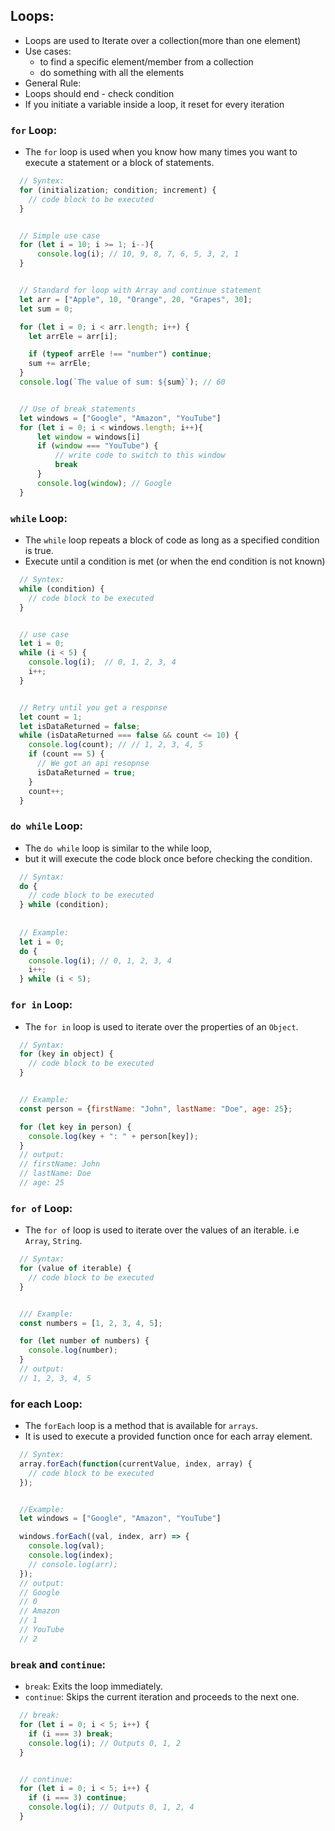 ## Loops:
- Loops are used to Iterate over a collection(more than one element)
- Use cases:
  - to find a specific element/member from a collection
  - do something with all the elements
- General Rule: 
- Loops should end - check condition
- If you initiate a variable inside a loop, it reset for every iteration


### `for` Loop:
- The `for` loop is used when you know how many times you want to execute a statement or a block of statements.

```js
  // Syntex: 
  for (initialization; condition; increment) {
    // code block to be executed
  }


  // Simple use case
  for (let i = 10; i >= 1; i--){
      console.log(i); // 10, 9, 8, 7, 6, 5, 3, 2, 1
  }


  // Standard for loop with Array and continue statement
  let arr = ["Apple", 10, "Orange", 20, "Grapes", 30];
  let sum = 0;

  for (let i = 0; i < arr.length; i++) {
    let arrEle = arr[i];

    if (typeof arrEle !== "number") continue;
    sum += arrEle;
  }
  console.log(`The value of sum: ${sum}`); // 60


  // Use of break statements
  let windows = ["Google", "Amazon", "YouTube"]
  for (let i = 0; i < windows.length; i++){
      let window = windows[i]
      if (window === "YouTube") {
          // write code to switch to this window
          break
      }
      console.log(window); // Google
  }
```


### `while` Loop:
- The `while` loop repeats a block of code as long as a specified condition is true.
- Execute until a condition is met (or when the end condition is not known)

```js
  // Syntex: 
  while (condition) {
    // code block to be executed
  }


  // use case
  let i = 0;
  while (i < 5) {
    console.log(i);  // 0, 1, 2, 3, 4
    i++;
  }


  // Retry until you get a response
  let count = 1;
  let isDataReturned = false;
  while (isDataReturned === false && count <= 10) {
    console.log(count); // // 1, 2, 3, 4, 5
    if (count == 5) {
      // We got an api resopnse
      isDataReturned = true;
    }
    count++;
  }
```


### `do while` Loop:
- The `do while` loop is similar to the while loop, 
- but it will execute the code block once before checking the condition.

```js
  // Syntax:
  do {
    // code block to be executed
  } while (condition);
  
  
  // Example:
  let i = 0;
  do {
    console.log(i); // 0, 1, 2, 3, 4
    i++;
  } while (i < 5);
```


### `for in` Loop:
- The `for in` loop is used to iterate over the properties of an `Object`.

```js
  // Syntax:
  for (key in object) {
    // code block to be executed
  }


  // Example:
  const person = {firstName: "John", lastName: "Doe", age: 25};

  for (let key in person) {
    console.log(key + ": " + person[key]);
  }
  // output: 
  // firstName: John
  // lastName: Doe
  // age: 25
```


### `for of` Loop:
- The `for of` loop is used to iterate over the values of an iterable. i.e `Array`, `String`.


```js
  // Syntax:
  for (value of iterable) {
    // code block to be executed
  }


  /// Example:
  const numbers = [1, 2, 3, 4, 5];

  for (let number of numbers) {
    console.log(number);
  }
  // output: 
  // 1, 2, 3, 4, 5
```


### for each Loop:
- The `forEach` loop is a method that is available for `arrays`. 
- It is used to execute a provided function once for each array element.


```js
  // Syntex: 
  array.forEach(function(currentValue, index, array) {
    // code block to be executed
  });


  //Example: 
  let windows = ["Google", "Amazon", "YouTube"]

  windows.forEach((val, index, arr) => {
    console.log(val);
    console.log(index);
    // console.log(arr);
  });
  // output:
  // Google
  // 0
  // Amazon
  // 1
  // YouTube
  // 2
```


### `break` and `continue`:
- `break`: Exits the loop immediately.
- `continue`: Skips the current iteration and proceeds to the next one.

```js
  // break:
  for (let i = 0; i < 5; i++) {
    if (i === 3) break;
    console.log(i); // Outputs 0, 1, 2
  }


  // continue:
  for (let i = 0; i < 5; i++) {
    if (i === 3) continue;
    console.log(i); // Outputs 0, 1, 2, 4
  }
```

